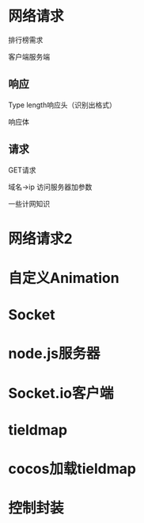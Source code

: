 # 网络请求

排行榜需求

客户端服务端

## 响应

Type length响应头（识别出格式）

响应体

## 请求

GET请求

域名->ip 访问服务器加参数

一些计网知识

# 网络请求2



# 自定义Animation

# Socket

# node.js服务器

# Socket.io客户端

# tieldmap

# cocos加载tieldmap

# 控制封装

